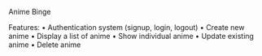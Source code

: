 Anime Binge

Features:
• Authentication system (signup, login, logout)
• Create new anime
• Display a list of anime
• Show individual anime
• Update existing anime
• Delete anime

